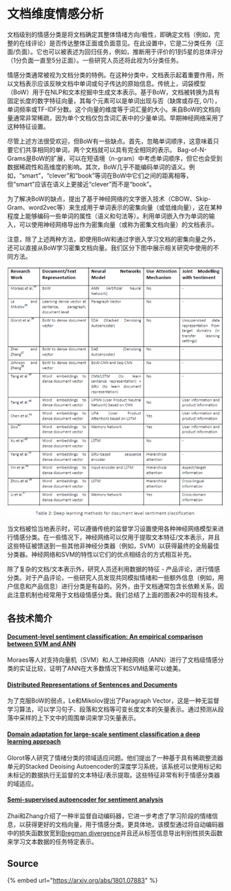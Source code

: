 # 文档维度情感分析

文档级别的情感分类是将文档确定其整体情绪方向/极性，即确定文档（例如，完整的在线评论）是否传达整体正面或负面意见。在此设置中，它是二分类任务（正面/负面）。它也可以被表述为回归任务，例如，推断用于评价的1到5星的总体评分（1分负面一直至5分正面）。一些研究人员还将此视为5分类任务。

情感分类通常被视为文档分类的特例。在这种分类中，文档表示起着重要作用，所以文档表示应该反映文档中单词或句子传达的原始信息。传统上，词袋模型（BoW）用于在NLP和文本挖掘中生成文本表示。基于BoW，文档被转换为具有固定长度的数字特征向量，其每个元素可以是单词出现与否（缺席或存在, 0/1），单词频率或TF-IDF分数。这个向量的维度等于词汇量的大小。来自BoW的文档向量通常非常稀疏，因为单个文档仅包含词汇表中的少量单词。早期神经网络采用了这种特征设置。

尽管上述方法很受欢迎，但BoW有一些缺点。首先，忽略单词顺序，这意味着只要它们共享相同的单词，两个文档就可以具有完全相同的表示。 Bag-of-N-Grams是BoW的扩展，可以在短语境（n-gram）中考虑单词顺序，但它也会受到数据稀疏性和高维度的影响。其次，BoW几乎不能编码单词的语义。例如，“smart”，“clever”和“book”等词在BoW中它们之间的距离相等，但“smart”应该在语义上更接近“clever”而不是“book”。

为了解决BoW的缺点，提出了基于神经网络的文字嵌入技术（CBOW、Skip-Gram、word2vec等）来生成用于单词表示的密集向量（或低维向量），这在某种程度上能够编码一些单词的属性（语义和句法等）。利用单词嵌入作为单词的输入，可以使用神经网络导出作为密集向量（或称为密集文档向量）的文档表示。

注意，除了上述两种方法，即使用BoW和通过字嵌入学习文档的密集向量之外，还可以直接从BoW学习密集文档向量。我们区分下图中展示相关研究中使用的不同方法。

![](../../../.gitbook/assets/timline-jie-tu-20190123145417.png)

当文档被恰当地表示时，可以遵循传统的监督学习设置使用各种神经网络模型来进行情感分类。在一些情况下，神经网络可以仅用于提取文本特征/文本表示，并且这些特征被馈送到一些其他非神经分类器（例如，SVM）以获得最终的全局最佳分类器。神经网络和SVM的特性以它们的优点相结合的方式相互补充。

除了复杂的文档/文本表示外，研究人员还利用数据的特征 - 产品评论，进行情感分类。对于产品评论，一些研究人员发现共同模拟情绪和一些额外信息（例如，用户信息和产品信息）进行分类是有益的。另外，由于文档通常包含长依赖关系，因此注意机制也经常用于文档级情感分类。我们总结了上面的图表2中的现有技术。

## 各技术简介

#### [Document-level sentiment classification: An empirical comparison between SVM and ANN](https://www.sciencedirect.com/science/article/pii/S0957417412009153)

Moraes等人对支持向量机（SVM）和人工神经网络（ANN）进行了文档级情感分类的实证比较，证明了ANN在大多数情况下和SVM结果可以媲美。

#### [Distributed Representations of Sentences and Documents](https://arxiv.org/abs/1405.4053)

为了克服BoW的弱点，Le和Mikolov提出了Paragraph Vector，这是一种无监督学习算法，可以学习句子、段落和文档等可变长度文本的矢量表示。通过预测从段落中采样的上下文中的周围单词来学习矢量表示。

#### [Domain adaptation for large-scale sentiment classification a deep learning approach](http://www.icml-2011.org/papers/342_icmlpaper.pdf)

Glorot等人研究了情绪分类的领域适应问题。他们提出了一种基于具有稀疏整流器单元的Stacked Deoising Autoencoder的深度学习系统，该系统可以使用标记和未标记的数据执行无监督的文本特征/表示提取。这些特征非常有利于情感分类器的域适应。

#### [Semi-supervised autoencoder for sentiment analysis](https://www.aaai.org/ocs/index.php/AAAI/AAAI16/paper/download/12059/11750)

Zhai和Zhang介绍了一种半监督自动编码器，它进一步考虑了学习阶段的情绪信息，以获得更好的文档向量，用于情感分类。更具体地，该模型通过将自动编码器中的损失函数放宽到[Bregman divergence](https://en.wikipedia.org/wiki/Bregman_divergence)并且还从标签信息导出判别性损失函数来学习文本数据的任务特定表示。



## Source

{% embed url="https://arxiv.org/abs/1801.07883" %}

